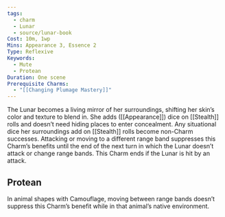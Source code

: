 ```yaml
---
tags:
  - charm
  - Lunar
  - source/lunar-book
Cost: 10m, 1wp
Mins: Appearance 3, Essence 2
Type: Reflexive
Keywords:
  - Mute
  - Protean
Duration: One scene
Prerequisite Charms:
  - "[[Changing Plumage Mastery]]"
---
```

The Lunar becomes a living mirror of her surroundings, shifting her skin’s color and texture to blend in. She adds ([[Appearance]]) dice on [[Stealth]] rolls and doesn’t need hiding places to enter concealment. Any situational dice her surroundings add on [[Stealth]] rolls become non-Charm successes. Attacking or moving to a different range band suppresses this Charm’s benefits until the end of the next turn in which the Lunar doesn’t attack or change range bands. This Charm ends if the Lunar is hit by an attack. 
## Protean 

In animal shapes with Camouflage, moving between range bands doesn’t suppress this Charm’s benefit while in that animal’s native environment.